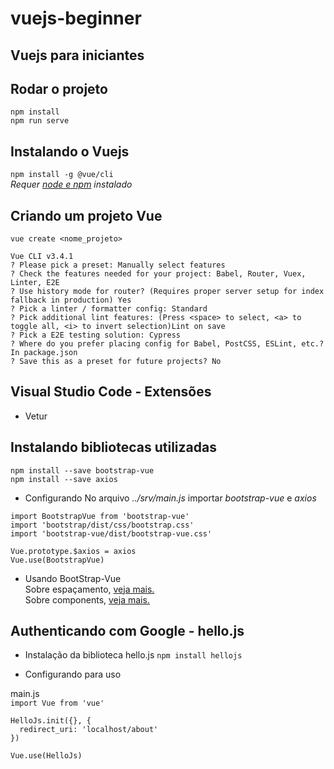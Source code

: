 # vuejs-beginner
## Vuejs para iniciantes

## Rodar o projeto
```
npm install
npm run serve
```

## Instalando o Vuejs
`npm install -g @vue/cli`  
   _Requer [node e npm](https://nodejs.org/en/) instalado_

## Criando um projeto Vue
`vue create <nome_projeto>`  

```
Vue CLI v3.4.1
? Please pick a preset: Manually select features
? Check the features needed for your project: Babel, Router, Vuex, Linter, E2E
? Use history mode for router? (Requires proper server setup for index fallback in production) Yes
? Pick a linter / formatter config: Standard
? Pick additional lint features: (Press <space> to select, <a> to toggle all, <i> to invert selection)Lint on save
? Pick a E2E testing solution: Cypress
? Where do you prefer placing config for Babel, PostCSS, ESLint, etc.? In package.json
? Save this as a preset for future projects? No
```

## Visual Studio Code - Extensões
- Vetur

## Instalando bibliotecas utilizadas

`npm install --save bootstrap-vue`  
`npm install --save axios`  

- Configurando
No arquivo _../srv/main.js_ importar _bootstrap-vue_ e _axios_

```
import BootstrapVue from 'bootstrap-vue'
import 'bootstrap/dist/css/bootstrap.css'
import 'bootstrap-vue/dist/bootstrap-vue.css'
```

```
Vue.prototype.$axios = axios
Vue.use(BootstrapVue)
```

- Usando BootStrap-Vue  
Sobre espaçamento, [veja mais.](https://bootstrap-vue.js.org/docs/reference/spacing-classes/)  
Sobre components, [veja mais.](https://br.vuejs.org/v2/guide/)  

## Authenticando com Google - hello.js

- Instalação da biblioteca hello.js
`npm install hellojs`  

- Configurando para uso

main.js  
`import Vue from 'vue'`  

```
HelloJs.init({}, {
  redirect_uri: 'localhost/about'
})
```

`Vue.use(HelloJs)`